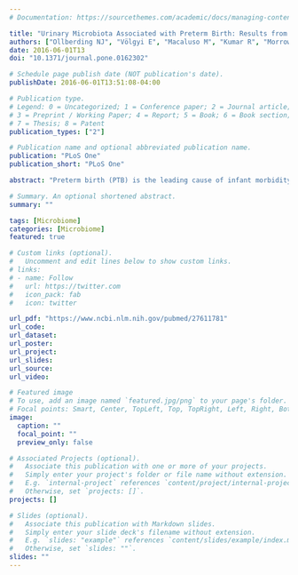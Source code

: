 ```yaml
---
# Documentation: https://sourcethemes.com/academic/docs/managing-content/

title: "Urinary Microbiota Associated with Preterm Birth: Results from the Conditions Affecting Neurocognitive Development and Learning in Early Childhood (CANDLE) Study"
authors: ["Ollberding NJ", "Völgyi E", "Macaluso M", "Kumar R", "Morrow C", "Tylavsky FA", "Piyathilake CJ"]
date: 2016-06-01T13
doi: "10.1371/journal.pone.0162302"

# Schedule page publish date (NOT publication's date).
publishDate: 2016-06-01T13:51:08-04:00

# Publication type.
# Legend: 0 = Uncategorized; 1 = Conference paper; 2 = Journal article;
# 3 = Preprint / Working Paper; 4 = Report; 5 = Book; 6 = Book section;
# 7 = Thesis; 8 = Patent
publication_types: ["2"]

# Publication name and optional abbreviated publication name.
publication: "PLoS One"
publication_short: "PLoS One"

abstract: "Preterm birth (PTB) is the leading cause of infant morbidity and mortality. Genitourinary infection is implicated in the initiation of spontaneous PTB; however, examination of the urinary microbiota in relation to preterm delivery using next-generation sequencing technologies is lacking. In a case-control study nested within the Conditions Affecting Neurocognitive Development and Learning in Early Childhood (CANDLE) study, we examined associations between the urinary microbiota and PTB. A total of 49 cases (delivery < 37 weeks gestation) and 48 controls (delivery ≥ 37 weeks gestation) balanced on health insurance type were included in the present analysis. Illumina sequencing of the 16S rRNA gene V4 region was performed on urine samples collected during the second trimester. We observed no difference in taxa richness, evenness, or community composition between cases and controls or for gestational age modeled as a continuous variable. Operational taxonomic units (OTUs) classified to Prevotella, Sutterella, L. iners, Blautia, Kocuria, Lachnospiraceae, and S.marcescens were enriched among cases (FDR corrected p≤ 0.05). A urinary microbiota clustering partition dominated by S. marcescens was also associated with PTB (OR = 3.97, 95% CI: 1.19-13.24). These data suggest a limited role for the urinary microbiota in PTB when measured during the second trimester by 16S rRNA gene sequencing. The enrichment among cases in several organisms previously reported to be associated with genitourinary pathology requires confirmation in future studies to rule out the potential for false positive findings."

# Summary. An optional shortened abstract.
summary: ""

tags: [Microbiome]
categories: [Microbiome]
featured: true

# Custom links (optional).
#   Uncomment and edit lines below to show custom links.
# links:
# - name: Follow
#   url: https://twitter.com
#   icon_pack: fab
#   icon: twitter

url_pdf: "https://www.ncbi.nlm.nih.gov/pubmed/27611781"
url_code:
url_dataset:
url_poster:
url_project:
url_slides:
url_source:
url_video:

# Featured image
# To use, add an image named `featured.jpg/png` to your page's folder.
# Focal points: Smart, Center, TopLeft, Top, TopRight, Left, Right, BottomLeft, Bottom, BottomRight.
image:
  caption: ""
  focal_point: ""
  preview_only: false

# Associated Projects (optional).
#   Associate this publication with one or more of your projects.
#   Simply enter your project's folder or file name without extension.
#   E.g. `internal-project` references `content/project/internal-project/index.md`.
#   Otherwise, set `projects: []`.
projects: []

# Slides (optional).
#   Associate this publication with Markdown slides.
#   Simply enter your slide deck's filename without extension.
#   E.g. `slides: "example"` references `content/slides/example/index.md`.
#   Otherwise, set `slides: ""`.
slides: ""
---
```

